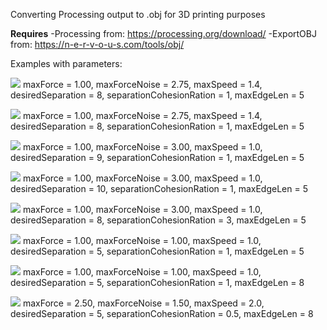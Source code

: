 Converting Processing output to .obj for 3D printing purposes

<b>Requires</b>
-Processing from: https://processing.org/download/
-ExportOBJ from: https://n-e-r-v-o-u-s.com/tools/obj/  

Examples with parameters:

![](examples/1.png)
maxForce = 1.00, maxForceNoise = 2.75, maxSpeed = 1.4, desiredSeparation = 8, separationCohesionRation = 1, maxEdgeLen = 5

![](examples/2.png)
maxForce = 1.00, maxForceNoise = 2.75, maxSpeed = 1.4, desiredSeparation = 8, separationCohesionRation = 1, maxEdgeLen = 5

![](examples/3.png)
maxForce = 1.00, maxForceNoise = 3.00, maxSpeed = 1.0, desiredSeparation = 9, separationCohesionRation = 1, maxEdgeLen = 5

![](examples/4.png)
maxForce = 1.00, maxForceNoise = 3.00, maxSpeed = 1.0, desiredSeparation = 10, separationCohesionRation = 1, maxEdgeLen = 5

![](examples/5.png)
maxForce = 1.00, maxForceNoise = 3.00, maxSpeed = 1.0, desiredSeparation = 8, separationCohesionRation = 3, maxEdgeLen = 5

![](examples/6.png)
maxForce = 1.00, maxForceNoise = 1.00, maxSpeed = 1.0, desiredSeparation = 5, separationCohesionRation = 1, maxEdgeLen = 5

![](examples/7.png)
maxForce = 1.00, maxForceNoise = 1.00, maxSpeed = 1.0, desiredSeparation = 5, separationCohesionRation = 1, maxEdgeLen = 8

![](examples/8.png)
maxForce = 2.50, maxForceNoise = 1.50, maxSpeed = 2.0, desiredSeparation = 5, separationCohesionRation = 0.5, maxEdgeLen = 8
